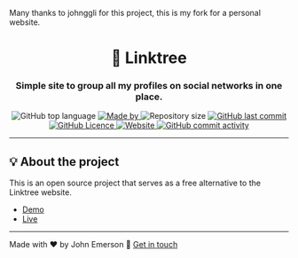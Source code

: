 <p>Many thanks to johnggli for this project, this is my fork for a personal website.</p>

<h1></h1>

<h1 align="center">🌲 Linktree</h1>
<h3 align="center">Simple site to group all my profiles on social networks in one place.</h3>

<p align="center">
  <img alt="GitHub top language" src="https://img.shields.io/github/languages/top/Codfish246/linktree?color=04D361&labelColor=000000">
  
  <a href="https://www.linkedin.com/in/johnggli/">
    <img alt="Made by" src="https://img.shields.io/static/v1?label=made%20by&message=John%20Emerson&color=04D361&labelColor=000000">
  </a>
  
  <img alt="Repository size" src="https://img.shields.io/github/repo-size/Codfish246/linktree?color=04D361&labelColor=000000">
  
  <a href="https://github.com/Codfish246/linktree/commits/master">
    <img alt="GitHub last commit" src="https://img.shields.io/github/last-commit/Codfish246/linktree?color=04D361&labelColor=000000">
  </a>
  
  <a href="https://github.com/Codfish246/linktree/blob/master/LICENSE.md">
    <img alt="GitHub Licence" src="https://img.shields.io/github/license/Codfish246/linktree?color=04D361&labelColor=000000">
  </a>
  
  <a href="https://codfish.gay">
    <img alt="Website" src="https://img.shields.io/website?down_color=lightgrey&down_message=down&up_color=04D361&up_message=up&url=https%3A%2F%2Fcodfish.gay?color=04D361&labelColor=000000">
  </a>
  
  <a href="https://github.com/Codfish246/linktree/commits/master">
    <img alt="GitHub commit activity" src="https://img.shields.io/github/commit-activity/m/Codfish246/linktree?color=04D361&labelColor=000000">
  </a>
  
</p>

---

## 💡 About the project

This is an open source project that serves as a free alternative to the Linktree website.
- [Demo](https://johnggli.github.io/linktree)
- [Live](https://codfish.gay)

---

Made with ❤️ by John Emerson :wave: [Get in touch](https://johnggli.github.io/linktree)
